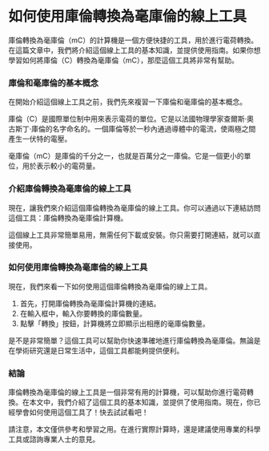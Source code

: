 如何使用庫倫轉換為毫庫倫的線上工具
=================

庫倫轉換為毫庫倫（mC）的計算機是一個方便快捷的工具，用於進行電荷轉換。在這篇文章中，我們將介紹這個線上工具的基本知識，並提供使用指南。如果你想學習如何將庫倫（C）轉換為毫庫倫（mC），那麼這個工具將非常有幫助。

### 庫倫和毫庫倫的基本概念

在開始介紹這個線上工具之前，我們先來複習一下庫倫和毫庫倫的基本概念。

庫倫（C）是國際單位制中用來表示電荷的單位。它是以法國物理學家查爾斯·奧古斯丁·庫倫的名字命名的。一個庫倫等於一秒內通過導體中的電流，使兩極之間產生一伏特的電壓。

毫庫倫（mC）是庫倫的千分之一，也就是百萬分之一庫倫。它是一個更小的單位，用於表示較小的電荷量。

### 介紹庫倫轉換為毫庫倫的線上工具

現在，讓我們來介紹這個庫倫轉換為毫庫倫的線上工具。你可以通過以下連結訪問這個工具：庫倫轉換為毫庫倫計算機。

這個線上工具非常簡單易用，無需任何下載或安裝。你只需要打開連結，就可以直接使用。

### 如何使用庫倫轉換為毫庫倫的線上工具

現在，我們來看一下如何使用這個庫倫轉換為毫庫倫的線上工具。

1. 首先，打開庫倫轉換為毫庫倫計算機的連結。
2. 在輸入框中，輸入你要轉換的庫倫數量。
3. 點擊「轉換」按鈕，計算機將立即顯示出相應的毫庫倫數量。

是不是非常簡單？這個工具可以幫助你快速準確地進行庫倫轉換為毫庫倫。無論是在學術研究還是日常生活中，這個工具都能夠提供便利。

### 結論

庫倫轉換為毫庫倫的線上工具是一個非常有用的計算機，可以幫助你進行電荷轉換。在本文中，我們介紹了這個工具的基本知識，並提供了使用指南。現在，你已經學會如何使用這個工具了！快去試試看吧！

請注意，本文僅供參考和學習之用。在進行實際計算時，還是建議使用專業的科學工具或諮詢專業人士的意見。